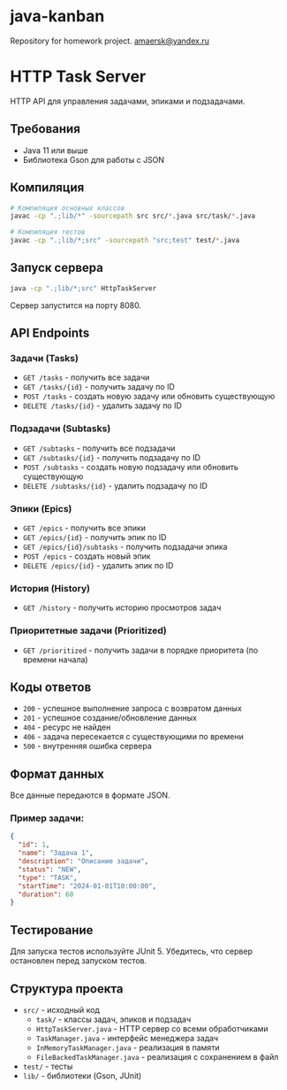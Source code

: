 # java-kanban
Repository for homework project.
amaersk@yandex.ru

# HTTP Task Server

HTTP API для управления задачами, эпиками и подзадачами.

## Требования

- Java 11 или выше
- Библиотека Gson для работы с JSON

## Компиляция

```bash
# Компиляция основных классов
javac -cp ".;lib/*" -sourcepath src src/*.java src/task/*.java

# Компиляция тестов
javac -cp ".;lib/*;src" -sourcepath "src;test" test/*.java
```

## Запуск сервера

```bash
java -cp ".;lib/*;src" HttpTaskServer
```

Сервер запустится на порту 8080.

## API Endpoints

### Задачи (Tasks)

- `GET /tasks` - получить все задачи
- `GET /tasks/{id}` - получить задачу по ID
- `POST /tasks` - создать новую задачу или обновить существующую
- `DELETE /tasks/{id}` - удалить задачу по ID

### Подзадачи (Subtasks)

- `GET /subtasks` - получить все подзадачи
- `GET /subtasks/{id}` - получить подзадачу по ID
- `POST /subtasks` - создать новую подзадачу или обновить существующую
- `DELETE /subtasks/{id}` - удалить подзадачу по ID

### Эпики (Epics)

- `GET /epics` - получить все эпики
- `GET /epics/{id}` - получить эпик по ID
- `GET /epics/{id}/subtasks` - получить подзадачи эпика
- `POST /epics` - создать новый эпик
- `DELETE /epics/{id}` - удалить эпик по ID

### История (History)

- `GET /history` - получить историю просмотров задач

### Приоритетные задачи (Prioritized)

- `GET /prioritized` - получить задачи в порядке приоритета (по времени начала)

## Коды ответов

- `200` - успешное выполнение запроса с возвратом данных
- `201` - успешное создание/обновление данных
- `404` - ресурс не найден
- `406` - задача пересекается с существующими по времени
- `500` - внутренняя ошибка сервера

## Формат данных

Все данные передаются в формате JSON.

### Пример задачи:

```json
{
  "id": 1,
  "name": "Задача 1",
  "description": "Описание задачи",
  "status": "NEW",
  "type": "TASK",
  "startTime": "2024-01-01T10:00:00",
  "duration": 60
}
```

## Тестирование

Для запуска тестов используйте JUnit 5. Убедитесь, что сервер остановлен перед запуском тестов.

## Структура проекта

- `src/` - исходный код
  - `task/` - классы задач, эпиков и подзадач
  - `HttpTaskServer.java` - HTTP сервер со всеми обработчиками
  - `TaskManager.java` - интерфейс менеджера задач
  - `InMemoryTaskManager.java` - реализация в памяти
  - `FileBackedTaskManager.java` - реализация с сохранением в файл
- `test/` - тесты
- `lib/` - библиотеки (Gson, JUnit)